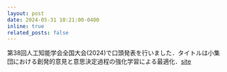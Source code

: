 ```yaml
---
layout: post
date: 2024-05-31 10:21:00-0400
inline: true
related_posts: false
---
```


第38回人工知能学会全国大会(2024)で口頭発表を行いました．タイトルは小集団における創発的意見と意思決定過程の強化学習による最適化．[site](https://confit.atlas.jp/guide/event/jsai2024/subject/4R3-OS-8b-04/date?cryptoId=)
